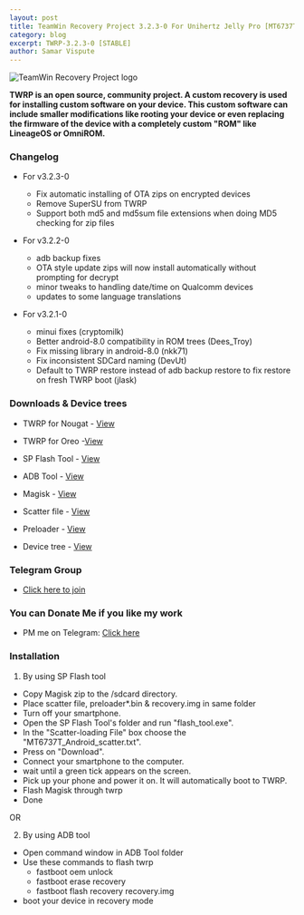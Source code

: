 ```yaml
---
layout: post
title: TeamWin Recovery Project 3.2.3-0 For Unihertz Jelly Pro [MT6737T][OFFICIAL]
category: blog
excerpt: TWRP-3.2.3-0 [STABLE]
author: Samar Vispute
---
```


![TeamWin Recovery Project logo](http://samarv-121.github.io/images/twrp.png)

**TWRP is an open source, community project. A custom recovery is used for installing custom software on your device.
 This custom software can include smaller modifications like rooting your device or even replacing
 the firmware of the device with a completely custom "ROM" like LineageOS or OmniROM.**

### Changelog
* For v3.2.3-0
  * Fix automatic installing of OTA zips on encrypted devices
  * Remove SuperSU from TWRP
  * Support both md5 and md5sum file extensions when doing MD5 checking for zip files

* For v3.2.2-0
  * adb backup fixes
  * OTA style update zips will now install automatically without prompting for decrypt
  * minor tweaks to handling date/time on Qualcomm devices
  * updates to some language translations
  
* For v3.2.1-0
  * minui fixes (cryptomilk)
  * Better android-8.0 compatibility in ROM trees (Dees_Troy)
  * Fix missing library in android-8.0 (nkk71)
  * Fix inconsistent SDCard naming (DevUt)
  * Default to TWRP restore instead of adb backup restore to fix restore on fresh TWRP boot (jlask)

### Downloads & Device trees
* TWRP for Nougat - [View](https://dl.twrp.me/jellypro/twrp-3.2.3-0-jellypro.img.html)
* TWRP for Oreo -[View](https://dl.twrp.me/jellypro/twrp-3.2.3-1-jellypro.img.html)
* SP Flash Tool - [View](https://spflashtool.com/)
* ADB Tool - [View](https://goo.gl/7Y6XVn)
* Magisk - [View](https://github.com/topjohnwu/Magisk/releases/download/v16.7/Magisk-v16.7.zip)
* Scatter file - [View](https://drive.google.com/open?id=13tuZFbkqq7JyxHpE5tY9l2xTIOEZktV-)
* Preloader - [View](https://drive.google.com/open?id=14df5GojFSKC7FavbIBaln1sxLsr7Rvtf)

* Device tree - [View](https://github.com/LineageOS-MediaTek/android_device_unihertz_jellypro/tree/android-7.1)

### Telegram Group
* [Click here to join](https://web.telegram.org/#/im?p=@jellypro)

### You can Donate Me if you like my work
* PM me on Telegram: [Click here](https://web.telegram.org/#/im?p=@SamarV121)

### Installation
1) By using SP Flash tool
* Copy Magisk zip to the /sdcard directory.
* Place scatter file, preloader*.bin & recovery.img in same folder
* Turn off your smartphone.
* Open the SP Flash Tool's folder and run "flash_tool.exe".
* In the "Scatter-loading File" box choose the "MT6737T_Android_scatter.txt".
* Press on "Download".
* Connect your smartphone to the computer.
* wait until a green tick appears on the screen.
* Pick up your phone and power it on. It will automatically boot to TWRP.
* Flash Magisk through twrp
* Done

OR

2) By using ADB tool
* Open command window in ADB Tool folder
* Use these commands to flash twrp
  * fastboot oem unlock
  * fastboot erase recovery 
  * fastboot flash recovery recovery.img
* boot your device in recovery mode
